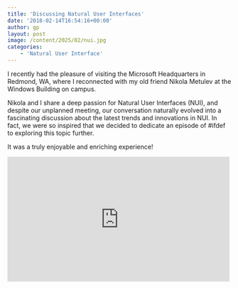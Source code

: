 ```yaml
---
title: 'Discussing Natural User Interfaces'
date: '2018-02-14T16:54:16+00:00'
author: gp
layout: post
image: /content/2025/02/nui.jpg
categories:
    - 'Natural User Interface'
---
```


I recently had the pleasure of visiting the Microsoft Headquarters in Redmond, WA, where I reconnected with my old friend Nikola Metulev at the Windows Building on campus.

Nikola and I share a deep passion for Natural User Interfaces (NUI), and despite our unplanned meeting, our conversation naturally evolved into a fascinating discussion about the latest trends and innovations in NUI. In fact, we were so inspired that we decided to dedicate an episode of #ifdef to exploring this topic further.

It was a truly enjoyable and enriching experience!

<div class="ast-oembed-container " style="height: 100%;"><iframe allow="accelerometer; autoplay; clipboard-write; encrypted-media; gyroscope; picture-in-picture; web-share" allowfullscreen="" frameborder="0" height="281" loading="lazy" referrerpolicy="strict-origin-when-cross-origin" src="https://www.youtube.com/embed/e8qTD5g14ks?feature=oembed" title="#ifdef SURFACE_HUB - one developer's guide" width="500"></iframe></div>
